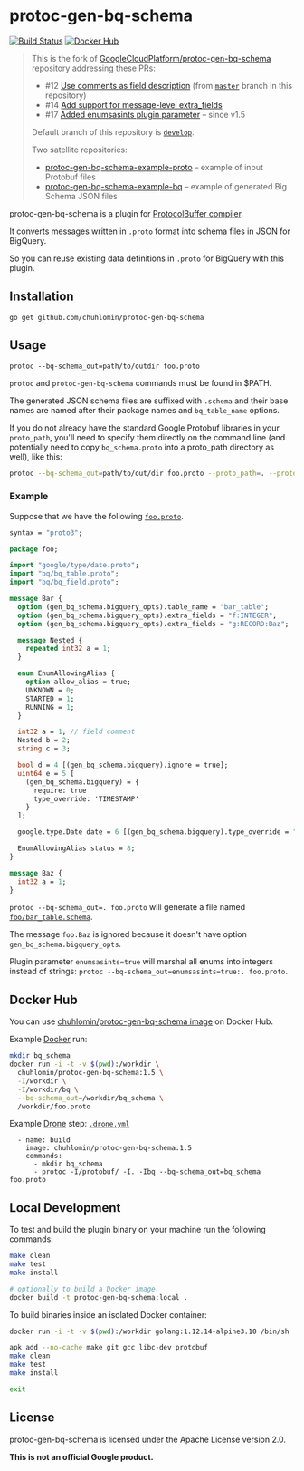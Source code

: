# protoc-gen-bq-schema

[![Build Status](https://ci.chuhlomin.com/api/badges/chuhlomin/protoc-gen-bq-schema/status.svg)](https://ci.chuhlomin.com/chuhlomin/protoc-gen-bq-schema) [![Docker Hub](https://img.shields.io/badge/duckerhub-1.5-lightgrey)](https://hub.docker.com/repository/docker/chuhlomin/protoc-gen-bq-schema)

> This is the fork of [GoogleCloudPlatform/protoc-gen-bq-schema](https://github.com/GoogleCloudPlatform/protoc-gen-bq-schema) repository addressing these PRs:
> * #12 [Use comments as field description](https://github.com/GoogleCloudPlatform/protoc-gen-bq-schema/pull/12) (from [`master`](https://github.com/chuhlomin/protoc-gen-bq-schema/tree/master) branch in this repository)
> * #14 [Add support for message-level extra_fields](https://github.com/GoogleCloudPlatform/protoc-gen-bq-schema/pull/14)
> * #17 [Added enumsasints plugin parameter](https://github.com/GoogleCloudPlatform/protoc-gen-bq-schema/pull/17) – since v1.5
> 
> Default branch of this repository is [`develop`](https://github.com/chuhlomin/protoc-gen-bq-schema/tree/develop).
> 
> Two satellite repositories:
> * [protoc-gen-bq-schema-example-proto](https://github.com/chuhlomin/protoc-gen-bq-schema-example-proto) – example of input Protobuf files
> * [protoc-gen-bq-schema-example-bq](https://github.com/chuhlomin/protoc-gen-bq-schema-example-bq) – example of generated Big Schema JSON files

protoc-gen-bq-schema is a plugin for [ProtocolBuffer compiler](https://github.com/google/protobuf).

It converts messages written in `.proto` format into schema files in JSON for BigQuery.

So you can reuse existing data definitions in `.proto` for BigQuery with this plugin.

## Installation

```
go get github.com/chuhlomin/protoc-gen-bq-schema
```

## Usage

```
protoc --bq-schema_out=path/to/outdir foo.proto
```

`protoc` and `protoc-gen-bq-schema` commands must be found in $PATH.

The generated JSON schema files are suffixed with `.schema` and their base names are named
after their package names and `bq_table_name` options.

If you do not already have the standard Google Protobuf libraries in your `proto_path`, you'll need to specify them directly on the command line (and potentially need to copy `bq_schema.proto` into a proto_path directory as well), like this:

```sh
protoc --bq-schema_out=path/to/out/dir foo.proto --proto_path=. --proto_path=<path_to_google_proto_folder>/src
```

### Example
Suppose that we have the following [`foo.proto`](https://github.com/chuhlomin/protoc-gen-bq-schema-example-proto/blob/master/foo/foo.proto).

```protobuf
syntax = "proto3";

package foo;

import "google/type/date.proto";
import "bq/bq_table.proto";
import "bq/bq_field.proto";

message Bar {
  option (gen_bq_schema.bigquery_opts).table_name = "bar_table";
  option (gen_bq_schema.bigquery_opts).extra_fields = "f:INTEGER";
  option (gen_bq_schema.bigquery_opts).extra_fields = "g:RECORD:Baz";

  message Nested {
    repeated int32 a = 1;
  }

  enum EnumAllowingAlias {
    option allow_alias = true;
    UNKNOWN = 0;
    STARTED = 1;
    RUNNING = 1;
  }

  int32 a = 1; // field comment
  Nested b = 2;
  string c = 3;

  bool d = 4 [(gen_bq_schema.bigquery).ignore = true];
  uint64 e = 5 [
    (gen_bq_schema.bigquery) = {
      require: true
      type_override: 'TIMESTAMP'
    }
  ];

  google.type.Date date = 6 [(gen_bq_schema.bigquery).type_override = "DATE"];

  EnumAllowingAlias status = 8;
}

message Baz {
  int32 a = 1;
}
```

`protoc --bq-schema_out=. foo.proto` will generate a file named [`foo/bar_table.schema`](https://github.com/chuhlomin/protoc-gen-bq-schema-example-bq/blob/master/foo/bar_table.schema).

The message `foo.Baz` is ignored because it doesn't have option `gen_bq_schema.bigquery_opts`.

Plugin parameter `enumsasints=true` will marshal all enums into integers instead of strings: `protoc --bq-schema_out=enumsasints=true:. foo.proto`.

## Docker Hub

You can use [chuhlomin/protoc-gen-bq-schema image](https://hub.docker.com/repository/docker/chuhlomin/protoc-gen-bq-schema) on Docker Hub.

Example [Docker](https://www.docker.com) run:

```bash
mkdir bq_schema
docker run -i -t -v $(pwd):/workdir \
  chuhlomin/protoc-gen-bq-schema:1.5 \
  -I/workdir \
  -I/workdir/bq \
  --bq-schema_out=/workdir/bq_schema \
  /workdir/foo.proto
```

Example [Drone](https://drone.io) step: [`.drone.yml`](https://github.com/chuhlomin/protoc-gen-bq-schema-example-proto/blob/master/.drone.yml#L7-L11)

```
  - name: build
    image: chuhlomin/protoc-gen-bq-schema:1.5
    commands:
      - mkdir bq_schema
      - protoc -I/protobuf/ -I. -Ibq --bq-schema_out=bq_schema foo.proto
```

## Local Development

To test and build the plugin binary on your machine run the following commands:

```bash
make clean
make test
make install

# optionally to build a Docker image
docker build -t protoc-gen-bq-schema:local .
```

To build binaries inside an isolated Docker container:

```bash
docker run -i -t -v $(pwd):/workdir golang:1.12.14-alpine3.10 /bin/sh

apk add --no-cache make git gcc libc-dev protobuf
make clean
make test
make install

exit
```

## License

protoc-gen-bq-schema is licensed under the Apache License version 2.0.

**This is not an official Google product.**
